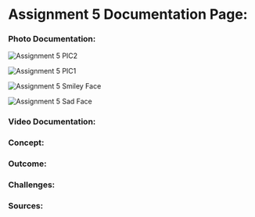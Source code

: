 # Assignment 5 Documentation Page:

### Photo Documentation:

![Assignment 5 PIC2](https://user-images.githubusercontent.com/60816393/95710350-8957c300-0c71-11eb-85f7-4e0358ea492b.jpeg)

![Assignment 5 PIC1](https://user-images.githubusercontent.com/60816393/95710354-8a88f000-0c71-11eb-8589-56e024798164.jpeg)

![Assignment 5 Smiley Face](https://user-images.githubusercontent.com/60816393/95710358-8c52b380-0c71-11eb-9ad8-4263d17ee1c6.jpeg)

![Assignment 5 Sad Face](https://user-images.githubusercontent.com/60816393/95710361-8e1c7700-0c71-11eb-995e-3b060210045f.jpeg)

### Video Documentation:

### Concept:

### Outcome:

### Challenges:

### Sources:
